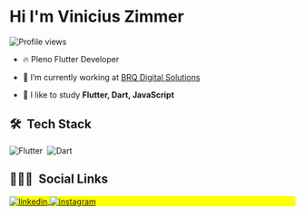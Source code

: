 <h1 align="left">Hi I'm Vinicius Zimmer</h1> 
<p align="left"> <img src="https://komarev.com/ghpvc/?username=ViniciusZimmer&color=green" alt="Profile views" /> </p>

- 🔥 Pleno Flutter Developer

- 🔭 I’m currently working at [BRQ Digital Solutions](https://www.linkedin.com/company/brq/mycompany/)

- 💬 I like to study **Flutter, Dart, JavaScript**

## 🛠 &nbsp;Tech Stack

![Flutter](https://img.shields.io/badge/-Flutter-05122A?style=flat&logo=flutter)&nbsp;
![Dart](https://img.shields.io/badge/-Dart-05122A?style=flat&logo=dart)&nbsp;

## 👨🏽‍🦲 &nbsp;Social Links

<p align="left" style="background:yellow">
<a href="https://linkedin.com/in/vinicius-zimmer" target="_blank">
  <img align="center" src="https://img.shields.io/badge/-ViniciusZimmer-05122A?style=flat&logo=linkedin" alt="linkedin"/>
</a>
<a href="https://instagram.com/vini.zimmer" target="_blank">
 <img align="center" src="https://img.shields.io/badge/-vini.zimmer-05122A?style=flat&logo=instagram" alt="instagram"/>
</a>
</p>
